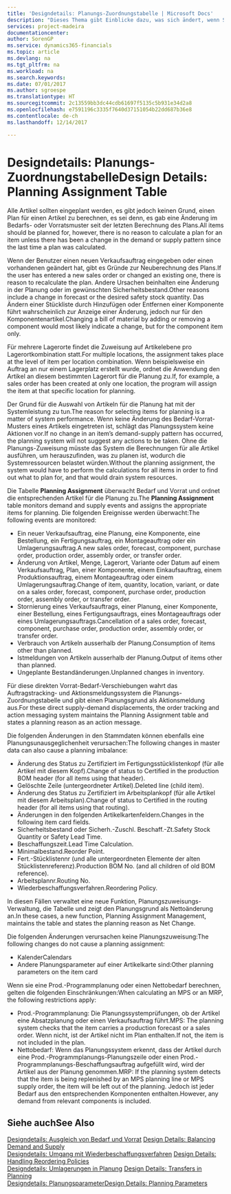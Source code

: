 ```yaml
---
title: 'Designdetails: Planungs-Zuordnungstabelle | Microsoft Docs'
description: "Dieses Thema gibt Einblicke dazu, was sich ändert, wenn Sie einen Artikel für die Planung ändern."
services: project-madeira
documentationcenter: 
author: SorenGP
ms.service: dynamics365-financials
ms.topic: article
ms.devlang: na
ms.tgt_pltfrm: na
ms.workload: na
ms.search.keywords: 
ms.date: 07/01/2017
ms.author: sgroespe
ms.translationtype: HT
ms.sourcegitcommit: 2c13559bb3dc44cdb61697f5135c5b931e34d2a8
ms.openlocfilehash: e7591196c3335f7640d37151054b22dd687b36e8
ms.contentlocale: de-ch
ms.lasthandoff: 12/14/2017

---
```

# <a name="design-details-planning-assignment-table"></a><span data-ttu-id="1b445-103">Designdetails: Planungs-Zuordnungstabelle</span><span class="sxs-lookup"><span data-stu-id="1b445-103">Design Details: Planning Assignment Table</span></span>
<span data-ttu-id="1b445-104">Alle Artikel sollten eingeplant werden, es gibt jedoch keinen Grund, einen Plan für einen Artikel zu berechnen, es sei denn, es gab eine Änderung im Bedarfs- oder Vorratsmuster seit der letzten Berechnung des Plans.</span><span class="sxs-lookup"><span data-stu-id="1b445-104">All items should be planned for, however, there is no reason to calculate a plan for an item unless there has been a change in the demand or supply pattern since the last time a plan was calculated.</span></span>  
  
<span data-ttu-id="1b445-105">Wenn der Benutzer einen neuen Verkaufsauftrag eingegeben oder einen vorhandenen geändert hat, gibt es Gründe zur Neuberechnung des Plans.</span><span class="sxs-lookup"><span data-stu-id="1b445-105">If the user has entered a new sales order or changed an existing one, there is reason to recalculate the plan.</span></span> <span data-ttu-id="1b445-106">Andere Ursachen beinhalten eine Änderung in der Planung oder im gewünschten Sicherheitsbestand.</span><span class="sxs-lookup"><span data-stu-id="1b445-106">Other reasons include a change in forecast or the desired safety stock quantity.</span></span> <span data-ttu-id="1b445-107">Das Ändern einer Stückliste durch Hinzufügen oder Entfernen einer Komponente führt wahrscheinlich zur Anzeige einer Änderung, jedoch nur für den Komponentenartikel.</span><span class="sxs-lookup"><span data-stu-id="1b445-107">Changing a bill of material by adding or removing a component would most likely indicate a change, but for the component item only.</span></span>  
  
<span data-ttu-id="1b445-108">Für mehrere Lagerorte findet die Zuweisung auf Artikelebene pro Lagerortkombination statt.</span><span class="sxs-lookup"><span data-stu-id="1b445-108">For multiple locations, the assignment takes place at the level of item per location combination.</span></span> <span data-ttu-id="1b445-109">Wenn beispielsweise ein Auftrag an nur einem Lagerplatz erstellt wurde, ordnet die Anwendung den Artikel an diesem bestimmten Lagerort für die Planung zu.</span><span class="sxs-lookup"><span data-stu-id="1b445-109">If, for example, a sales order has been created at only one location, the program will assign the item at that specific location for planning.</span></span>  
  
<span data-ttu-id="1b445-110">Der Grund für die Auswahl von Artikeln für die Planung hat mit der Systemleistung zu tun.</span><span class="sxs-lookup"><span data-stu-id="1b445-110">The reason for selecting items for planning is a matter of system performance.</span></span> <span data-ttu-id="1b445-111">Wenn keine Änderung des Bedarf-Vorrat-Musters eines Artikels eingetreten ist, schlägt das Planungssystem keine Aktionen vor.</span><span class="sxs-lookup"><span data-stu-id="1b445-111">If no change in an item’s demand-supply pattern has occurred, the planning system will not suggest any actions to be taken.</span></span> <span data-ttu-id="1b445-112">Ohne die Planungs-Zuweisung müsste das System die Berechnungen für alle Artikel ausführen, um herauszufinden, was zu planen ist, wodurch die Systemressourcen belastet würden.</span><span class="sxs-lookup"><span data-stu-id="1b445-112">Without the planning assignment, the system would have to perform the calculations for all items in order to find out what to plan for, and that would drain system resources.</span></span>  
  
<span data-ttu-id="1b445-113">Die Tabelle **Planning Assignment** überwacht Bedarf und Vorrat und ordnet die entsprechenden Artikel für die Planung zu.</span><span class="sxs-lookup"><span data-stu-id="1b445-113">The **Planning Assignment** table monitors demand and supply events and assigns the appropriate items for planning.</span></span> <span data-ttu-id="1b445-114">Die folgenden Ereignisse werden überwacht:</span><span class="sxs-lookup"><span data-stu-id="1b445-114">The following events are monitored:</span></span>  
  
* <span data-ttu-id="1b445-115">Ein neuer Verkaufsauftrag, eine Planung, eine Komponente, eine Bestellung, ein Fertigungsauftrag, ein Montageauftrag oder ein Umlagerungsauftrag.</span><span class="sxs-lookup"><span data-stu-id="1b445-115">A new sales order, forecast, component, purchase order, production order, assembly order, or transfer order.</span></span>  
* <span data-ttu-id="1b445-116">Änderung von Artikel, Menge, Lagerort, Variante oder Datum auf einem Verkaufsauftrag, Plan, einer Komponente, einem Einkaufsauftrag, einem Produktionsauftrag, einem Montageauftrag oder einem Umlagerungsauftrag.</span><span class="sxs-lookup"><span data-stu-id="1b445-116">Change of item, quantity, location, variant, or date on a sales order, forecast, component, purchase order, production order, assembly order, or transfer order.</span></span>  
* <span data-ttu-id="1b445-117">Stornierung eines Verkaufsauftrags, einer Planung, einer Komponente, einer Bestellung, eines Fertigungsauftrags, eines Montageauftrags oder eines Umlagerungsauftrags.</span><span class="sxs-lookup"><span data-stu-id="1b445-117">Cancellation of a sales order, forecast, component, purchase order, production order, assembly order, or transfer order.</span></span>  
* <span data-ttu-id="1b445-118">Verbrauch von Artikeln ausserhalb der Planung.</span><span class="sxs-lookup"><span data-stu-id="1b445-118">Consumption of items other than planned.</span></span>  
* <span data-ttu-id="1b445-119">Istmeldungen von Artikeln ausserhalb der Planung.</span><span class="sxs-lookup"><span data-stu-id="1b445-119">Output of items other than planned.</span></span>  
* <span data-ttu-id="1b445-120">Ungeplante Bestandänderungen.</span><span class="sxs-lookup"><span data-stu-id="1b445-120">Unplanned changes in inventory.</span></span>  
  
<span data-ttu-id="1b445-121">Für diese direkten Vorrat-Bedarf-Verschiebungen wahrt das Auftragstracking- und Aktionsmeldungssystem die Planungs-Zuordnungstabelle und gibt einen Planungsgrund als Aktionsmeldung aus.</span><span class="sxs-lookup"><span data-stu-id="1b445-121">For these direct supply-demand displacements, the order tracking and action messaging system maintains the Planning Assignment table and states a planning reason as an action message.</span></span>  
  
<span data-ttu-id="1b445-122">Die folgenden Änderungen in den Stammdaten können ebenfalls eine Planungsunausgeglichenheit verursachen:</span><span class="sxs-lookup"><span data-stu-id="1b445-122">The following changes in master data can also cause a planning imbalance:</span></span>  
  
* <span data-ttu-id="1b445-123">Änderung des Status zu Zertifiziert im Fertigungsstücklistenkopf (für alle Artikel mit diesem Kopf).</span><span class="sxs-lookup"><span data-stu-id="1b445-123">Change of status to Certified in the production BOM header (for all items using that header).</span></span>  
* <span data-ttu-id="1b445-124">Gelöschte Zeile (untergeordneter Artikel).</span><span class="sxs-lookup"><span data-stu-id="1b445-124">Deleted line (child item).</span></span>  
* <span data-ttu-id="1b445-125">Änderung des Status zu Zertifiziert im Arbeitsplankopf (für alle Artikel mit diesem Arbeitsplan).</span><span class="sxs-lookup"><span data-stu-id="1b445-125">Change of status to Certified in the routing header (for all items using that routing).</span></span>  
* <span data-ttu-id="1b445-126">Änderungen in den folgenden Artikelkartenfeldern.</span><span class="sxs-lookup"><span data-stu-id="1b445-126">Changes in the following item card fields.</span></span>  
* <span data-ttu-id="1b445-127">Sicherheitsbestand oder Sicherh.-Zuschl. Beschaff.-Zt.</span><span class="sxs-lookup"><span data-stu-id="1b445-127">Safety Stock Quantity or Safety Lead Time.</span></span>  
* <span data-ttu-id="1b445-128">Beschaffungszeit.</span><span class="sxs-lookup"><span data-stu-id="1b445-128">Lead Time Calculation.</span></span>  
* <span data-ttu-id="1b445-129">Minimalbestand.</span><span class="sxs-lookup"><span data-stu-id="1b445-129">Reorder Point.</span></span>  
* <span data-ttu-id="1b445-130">Fert.-Stücklistennr (und alle untergeordneten Elemente der alten Stücklistenreferenz).</span><span class="sxs-lookup"><span data-stu-id="1b445-130">Production BOM No. (and all children of old BOM reference).</span></span>  
* <span data-ttu-id="1b445-131">Arbeitsplannr.</span><span class="sxs-lookup"><span data-stu-id="1b445-131">Routing No.</span></span>  
* <span data-ttu-id="1b445-132">Wiederbeschaffungsverfahren.</span><span class="sxs-lookup"><span data-stu-id="1b445-132">Reordering Policy.</span></span>  
  
<span data-ttu-id="1b445-133">In diesen Fällen verwaltet eine neue Funktion, Planungszuweisungs-Verwaltung, die Tabelle und zeigt den Planungsgrund als Nettoänderung an.</span><span class="sxs-lookup"><span data-stu-id="1b445-133">In these cases, a new function, Planning Assignment Management, maintains the table and states the planning reason as Net Change.</span></span>  
  
<span data-ttu-id="1b445-134">Die folgenden Änderungen verursachen keine Planungszuweisung:</span><span class="sxs-lookup"><span data-stu-id="1b445-134">The following changes do not cause a planning assignment:</span></span>  
  
* <span data-ttu-id="1b445-135">Kalender</span><span class="sxs-lookup"><span data-stu-id="1b445-135">Calendars</span></span>  
* <span data-ttu-id="1b445-136">Andere Planungsparameter auf einer Artikelkarte sind:</span><span class="sxs-lookup"><span data-stu-id="1b445-136">Other planning parameters on the item card</span></span>  
  
<span data-ttu-id="1b445-137">Wenn sie eine Prod.-Programmplanung oder einen Nettobedarf berechnen, gelten die folgenden Einschränkungen:</span><span class="sxs-lookup"><span data-stu-id="1b445-137">When calculating an MPS or an MRP, the following restrictions apply:</span></span>  
  
* <span data-ttu-id="1b445-138">Prod.-Programmplanung: Die Planungssystemprüfungen, ob der Artikel eine Absatzplanung oder einen Verkaufsauftrag führt.</span><span class="sxs-lookup"><span data-stu-id="1b445-138">MPS: The planning system checks that the item carries a production forecast or a sales order.</span></span> <span data-ttu-id="1b445-139">Wenn nicht, ist der Artikel nicht im Plan enthalten.</span><span class="sxs-lookup"><span data-stu-id="1b445-139">If not, the item is not included in the plan.</span></span>  
* <span data-ttu-id="1b445-140">Nettobedarf: Wenn das Planungssystem erkennt, dass der Artikel durch eine Prod.-Programmplanungs-Planungszeile oder einen Prod.-Programmplanungs-Beschaffungsauftrag aufgefüllt wird, wird der Artikel aus der Planung genommen.</span><span class="sxs-lookup"><span data-stu-id="1b445-140">MRP: If the planning system detects that the item is being replenished by an MPS planning line or MPS supply order, the item will be left out of the planning.</span></span> <span data-ttu-id="1b445-141">Jedoch ist jeder Bedarf aus den entsprechenden Komponenten enthalten.</span><span class="sxs-lookup"><span data-stu-id="1b445-141">However, any demand from relevant components is included.</span></span>  
  
## <a name="see-also"></a><span data-ttu-id="1b445-142">Siehe auch</span><span class="sxs-lookup"><span data-stu-id="1b445-142">See Also</span></span>  
<span data-ttu-id="1b445-143">[Designdetails: Ausgleich von Bedarf und Vorrat](design-details-balancing-demand-and-supply.md) </span><span class="sxs-lookup"><span data-stu-id="1b445-143">[Design Details: Balancing Demand and Supply](design-details-balancing-demand-and-supply.md) </span></span>  
<span data-ttu-id="1b445-144">[Designdetails: Umgang mit Wiederbeschaffungsverfahren](design-details-handling-reordering-policies.md) </span><span class="sxs-lookup"><span data-stu-id="1b445-144">[Design Details: Handling Reordering Policies](design-details-handling-reordering-policies.md) </span></span>  
<span data-ttu-id="1b445-145">[Designdetails: Umlagerungen in Planung](design-details-transfers-in-planning.md) </span><span class="sxs-lookup"><span data-stu-id="1b445-145">[Design Details: Transfers in Planning](design-details-transfers-in-planning.md) </span></span>  
[<span data-ttu-id="1b445-146">Designdetails: Planungsparameter</span><span class="sxs-lookup"><span data-stu-id="1b445-146">Design Details: Planning Parameters</span></span>](design-details-planning-parameters.md)  

